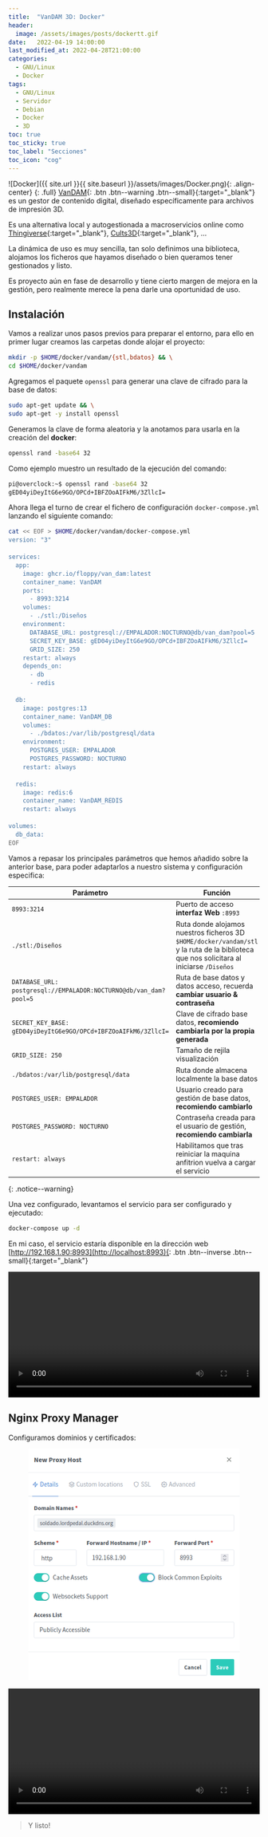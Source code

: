 ```yaml
---
title:  "VanDAM 3D: Docker"
header:
  image: /assets/images/posts/dockertt.gif
date:   2022-04-19 14:00:00
last_modified_at: 2022-04-28T21:00:00
categories:
  - GNU/Linux
  - Docker
tags:
  - GNU/Linux
  - Servidor
  - Debian
  - Docker
  - 3D
toc: true
toc_sticky: true
toc_label: "Secciones"
toc_icon: "cog"
---
```


![Docker]({{ site.url }}{{ site.baseurl }}/assets/images/Docker.png){: .align-center}
{: .full}
[VanDAM](https://github.com/Floppy/van_dam){: .btn .btn--warning .btn--small}{:target="_blank"} es un gestor de contenido digital, diseñado específicamente para archivos de impresión 3D.

Es una alternativa local y autogestionada a macroservicios online como [Thingiverse](https://www.thingiverse.com/){:target="_blank"}, [Cults3D](https://cults3d.com/){:target="_blank"}, ... 

La dinámica de uso es muy sencilla, tan solo definimos una biblioteca, alojamos los ficheros que hayamos diseñado o bien queramos tener gestionados y listo.

Es proyecto aún en fase de desarrollo y tiene cierto margen de mejora en la gestión, pero realmente merece la pena darle una oportunidad de uso.

## Instalación

Vamos a realizar unos pasos previos para preparar el entorno, para ello en primer lugar creamos las carpetas donde alojar el proyecto:

```bash
mkdir -p $HOME/docker/vandam/{stl,bdatos} && \
cd $HOME/docker/vandam
```

Agregamos el paquete `openssl` para generar una clave de cifrado para la base de datos:

```bash
sudo apt-get update && \
sudo apt-get -y install openssl
```

Generamos la clave de forma aleatoria y la anotamos para usarla en la creación del **docker**:

```bash
openssl rand -base64 32
```

Como ejemplo muestro un resultado de la ejecución del comando:

```bash
pi@overclock:~$ openssl rand -base64 32
gED04yiDeyItG6e9GO/OPCd+IBFZOoAIFkM6/3ZllcI=
```

Ahora llega el turno de crear el fichero de configuración `docker-compose.yml` lanzando el siguiente comando:

```bash
cat << EOF > $HOME/docker/vandam/docker-compose.yml
version: "3"

services:
  app:
    image: ghcr.io/floppy/van_dam:latest
    container_name: VanDAM
    ports:
      - 8993:3214
    volumes:
      - ./stl:/Diseños
    environment:
      DATABASE_URL: postgresql://EMPALADOR:NOCTURNO@db/van_dam?pool=5
      SECRET_KEY_BASE: gED04yiDeyItG6e9GO/OPCd+IBFZOoAIFkM6/3ZllcI=
      GRID_SIZE: 250
    restart: always
    depends_on:
      - db
      - redis

  db:
    image: postgres:13
    container_name: VanDAM_DB
    volumes:
      - ./bdatos:/var/lib/postgresql/data
    environment:
      POSTGRES_USER: EMPALADOR
      POSTGRES_PASSWORD: NOCTURNO
    restart: always

  redis:
    image: redis:6
    container_name: VanDAM_REDIS
    restart: always

volumes:
  db_data:
EOF
```

Vamos a repasar los principales parámetros que hemos añadido sobre la anterior base, para poder adaptarlos a nuestro sistema y configuración especifica:

| Parámetro | Función |
| ------ | ------ |
| `8993:3214` | Puerto de acceso **interfaz Web** `:8993` |
| `./stl:/Diseños` | Ruta donde alojamos nuestros ficheros 3D `$HOME/docker/vandam/stl` y la ruta de la biblioteca que nos solicitara al iniciarse `/Diseños` |
| `DATABASE_URL: postgresql://EMPALADOR:NOCTURNO@db/van_dam?pool=5` | Ruta de base datos y datos acceso, recuerda **cambiar usuario & contraseña** |
| `SECRET_KEY_BASE: gED04yiDeyItG6e9GO/OPCd+IBFZOoAIFkM6/3ZllcI=` | Clave de cifrado base datos, **recomiendo cambiarla por la propia generada** |
| `GRID_SIZE: 250` | Tamaño de rejila visualización |
| `./bdatos:/var/lib/postgresql/data` | Ruta donde almacena localmente la base datos |
| `POSTGRES_USER: EMPALADOR` | Usuario creado para gestión de base datos, **recomiendo cambiarlo** |
| `POSTGRES_PASSWORD: NOCTURNO` | Contraseña creada para el usuario de gestión, **recomiendo cambiarla** |
| `restart: always` | Habilitamos que tras reiniciar la maquina anfitrion vuelva a cargar el servicio |
{: .notice--warning}

Una vez configurado, levantamos el servicio para ser configurado y ejecutado:

```bash
docker-compose up -d
```

En mi caso, el servicio estaría disponible en la dirección web [http://192.168.1.90:8993](http://localhost:8993){: .btn .btn--inverse .btn--small}{:target="_blank"}

<div class="lordvideo">
   <video  style="display:block; width:100%; height:auto;" controls loop="loop">
       <source src="{{ site.baseurl }}/assets/videos/vandam.mp4" type="video/mp4" />
   </video>
</div>

## Nginx Proxy Manager

Configuramos dominios y certificados:

<figure>
    <a href="/assets/images/posts/vandam.png"><img src="/assets/images/posts/vandam.png"></a>
</figure>

<div class="lordvideo">
   <video  style="display:block; width:100%; height:auto;" controls loop="loop">
       <source src="{{ site.baseurl }}/assets/videos/npm05.mp4" type="video/mp4" />
   </video>
</div>

> Y listo!
